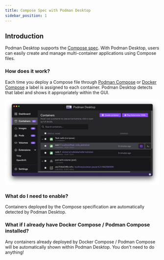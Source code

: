 ```yaml
---
title: Compose Spec with Podman Desktop
sidebar_position: 1
---
```


## Introduction

Podman Desktop supports the [Compose spec](https://compose-spec.io). With Podman Desktop, users can easily create and manage multi-container applications using Compose files.

### How does it work?

Each time you deploy a Compose file through [Podman Compose](https://github.com/containers/podman-compose) or [Docker Compose](https://docs.docker.com/compose/) a label is assigned to each container. 
Podman Desktop detects that label and shows it appropriately within the GUI.

![img2](img/compose_doc_image_2.png)

### What do I need to enable?

Containers deployed by the Compose specification are automatically detected by Podman Desktop.

### What if I already have Docker Compose / Podman Compose installed?

Any containers already deployed by Docker Compose / Podman Compose will be automatically shown within Podman Desktop. You don't need to do anything!